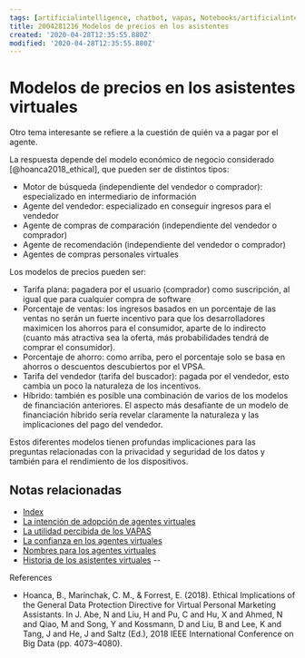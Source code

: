 ```yaml
---
tags: [artificialintelligence, chatbot, vapas, Notebooks/artificialintelligence, virtualagents, price]
title: 2004281216_Modelos de precios en los asistentes
created: '2020-04-28T12:35:55.880Z'
modified: '2020-04-28T12:35:55.880Z'
---
```


# Modelos de precios en los asistentes virtuales

Otro tema interesante se refiere a la cuestión de quién va a pagar por el agente. 

La respuesta depende del modelo económico de negocio considerado [@hoanca2018_ethical], que pueden ser de distintos tipos:

- Motor de búsqueda (independiente del vendedor o comprador): especializado en intermediario de información
- Agente del vendedor: especializado en conseguir ingresos para el vendedor 
- Agente de compras de comparación (independiente del vendedor o comprador)
- Agente de recomendación (independiente del vendedor o comprador)
- Agentes de compras personales virtuales

Los modelos de precios pueden ser:

- Tarifa plana: pagadera por el usuario (comprador) como suscripción, al igual que para cualquier compra de software
- Porcentaje de ventas: los ingresos basados ​​en un porcentaje de las ventas no serán un fuerte incentivo para que los desarrolladores maximicen los ahorros para el consumidor, aparte de lo indirecto (cuanto más atractiva sea la oferta, más probabilidades tendrá de comprar el consumidor).
- Porcentaje de ahorro: como arriba, pero el porcentaje solo se basa en ahorros o descuentos descubiertos por el VPSA.
- Tarifa del vendedor (tarifa del buscador): pagada por el vendedor, esto cambia un poco la naturaleza de los incentivos.
- Híbrido: también es posible una combinación de varios de los modelos de financiación anteriores. El aspecto más desafiante de un modelo de financiación híbrido sería revelar claramente la naturaleza y las implicaciones del pago del vendedor.

Estos diferentes modelos tienen profundas implicaciones para las preguntas relacionadas con la privacidad y seguridad de los datos y también para el rendimiento de los dispositivos.


## Notas relacionadas

- [Index](_2003101705_index.md)
- [La intención de adopción de agentes virtuales](2004060832_intencion_adopcion_agente_virtual.md)
- [La utilidad percibida de los VAPAS](2004060840_utilidad_percibidad_agentesvirtuales.md)
- [La confianza en los agentes virtuales](2004060904_confianza_agentevirtual.md)
- [Nombres para los agentes virtuales](2004030718_nombresasistentesvirtuales.md)
- [Historia de los asistentes virtuales](2004030753_historia_agentes_virtuales.md)
--

References

- Hoanca, B., Marinchak, C. M., & Forrest, E. (2018). Ethical Implications of the General Data Protection Directive for Virtual Personal Marketing Assistants. In J. Abe, N and Liu, H and Pu, C and Hu, X and Ahmed, N and Qiao, M and Song, Y and Kossmann, D and Liu, B and Lee, K and Tang, J and He, J and Saltz (Ed.), 2018 IEEE International Conference on Big Data (pp. 4073–4080).